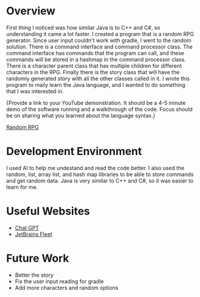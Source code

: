 # Overview

First thing I noticed was how similar Java is to C++ and C#, so understanding it
came a lot faster. I created a program that is a random RPG generator. Since user input couldn't
work with gradle, I went to the random solution. There is a command interface and command
processor class. The command interface has commands that the program can call, and these commands will
be stored in a hashmap in the command processor class. There is a character parent class
that has multiple children for different characters in the RPG. Finally there is the
story class that will have the randomly generated story with all the other classes called in it. I
wrote this program to maily learn the Java language, and I wanted to do something that
I was interested in.

{Provide a link to your YouTube demonstration. It should be a 4-5 minute demo of the software running and a walkthrough of the code. Focus should be on sharing what you learned about the language syntax.}

[Random RPG](https://youtu.be/MTs07GQzc1U)

# Development Environment

I used AI to help me undestand and read the code better. I also
used the random, list, array list, and hash map libraries to be able to
store commands and get random data. Java is very similar to C++ and C#, so
it was easier to learn for me.  

# Useful Websites

- [Chat GPT](https://chatgpt.com/?model=auto)
- [JetBrains Fleet](https://www.jetbrains.com/help/fleet/getting-started-with-java-in-fleet.html#launch-rc)

# Future Work

- Better the story
- Fix the user input reading for gradle
- Add more characters and random options